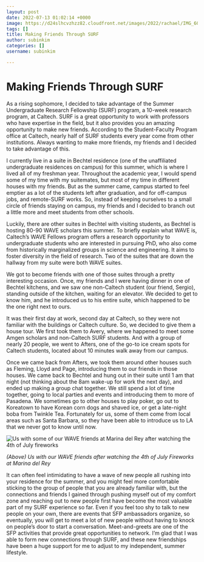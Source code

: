 ```yaml
---
layout: post
date: 2022-07-13 01:02:14 +0000
image: https://d24slhcvzhzz82.cloudfront.net/images/2022/rachael/IMG_6061.JPG
tags: []
title: Making Friends Through SURF
author: subinkim
categories: []
username: subinkim

---
```

# **Making Friends Through SURF**

As a rising sophomore, I decided to take advantage of the Summer Undergraduate Research Fellowship (SURF) program, a 10-week research program, at Caltech. SURF is a great opportunity to work with professors who have expertise in the field, but it also provides you an amazing opportunity to make new friends. According to the Student-Faculty Program office at Caltech, nearly half of SURF students every year come from other institutions. Always wanting to make more friends, my friends and I decided to take advantage of this.

I currently live in a suite in Bechtel residence (one of the unaffiliated undergraduate residences on campus) for this summer, which is where I lived all of my freshman year. Throughout the academic year, I would spend some of my time with my suitemates, but most of my time in different houses with my friends. But as the summer came, campus started to feel emptier as a lot of the students left after graduation, and for off-campus jobs, and remote-SURF works. So, instead of keeping ourselves to a small circle of friends staying on campus, my friends and I decided to branch out a little more and meet students from other schools.

Luckily, there are other suites in Bechtel with visiting students, as Bechtel is hosting 80-90 WAVE scholars this summer. To briefly explain what WAVE is, Caltech’s WAVE Fellows program offers a research opportunity to undergraduate students who are interested in pursuing PhD, who also come from historically marginalized groups in science and engineering. It aims to foster diversity in the field of research. Two of the suites that are down the hallway from my suite were both WAVE suites.

We got to become friends with one of those suites through a pretty interesting occasion. Once, my friends and I were having dinner in one of Bechtel kitchens, and we saw one non-Caltech student (our friend, Sergio), standing outside of the kitchen, waiting for an elevator. We decided to get to know him, and he introduced us to his entire suite, which happened to be the one right next to ours.

It was their first day at work, second day at Caltech, so they were not familiar with the buildings or Caltech culture. So, we decided to give them a house tour. We first took them to Avery, where we happened to meet some Amgen scholars and non-Caltech SURF students. And with a group of nearly 20 people, we went to Afters, one of the go-to ice cream spots for Caltech students, located about 10 minutes walk away from our campus.

Once we came back from Afters, we took them around other houses such as Fleming, Lloyd and Page, introducing them to our friends in those houses. We came back to Bechtel and hung out in their suite until 1 am that night (not thinking about the 8am wake-up for work the next day), and ended up making a group chat together. We still spend a lot of time together, going to local parties and events and introducing them to more of Pasadena. We sometimes go to other houses to play poker, go out to Koreatown to have Korean corn dogs and shaved ice, or get a late-night boba from Twinkle Tea. Fortunately for us, some of them come from local areas such as Santa Barbara, so they have been able to introduce us to LA that we never got to know until now.

![Us with some of our WAVE friends at Marina del Rey after watching the 4th of July fireworks](https://d24slhcvzhzz82.cloudfront.net/images/2022/rachael/IMG_6061.JPG "Us with some of our WAVE friends at Marina del Rey after watching the 4th of July fireworks")

_(Above) Us with our WAVE friends after watching the 4th of July Fireworks at Marina del Rey_

It can often feel intimidating to have a wave of new people all rushing into your residence for the summer, and you might feel more comfortable sticking to the group of people that you are already familiar with, but the connections and friends I gained through pushing myself out of my comfort zone and reaching out to new people first have become the most valuable part of my SURF experience so far. Even if you feel too shy to talk to new people on your own, there are events that SFP ambassadors organize, so eventually, you will get to meet a lot of new people without having to knock on people’s door to start a conversation. Meet-and-greets are one of the SFP activities that provide great opportunities to network. I’m glad that I was able to form new connections through SURF, and these new friendships have been a huge support for me to adjust to my independent, summer lifestyle.